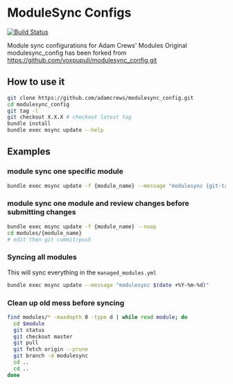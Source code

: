 # ModuleSync Configs

[![Build Status](https://travis-ci.org/adamcrews/modulesync_config.svg?branch=master)](https://travis-ci.org/adamcrews/modulesync_config)

Module sync configurations for Adam Crews' Modules
Original modulesync_config has been forked from https://github.com/voxpupuli/modulesync_config.git

## How to use it

```bash
git clone https://github.com/adamcrews/modulesync_config.git
cd modulesync_config
git tag -l
git checkout X.X.X # checkout latest tag
bundle install
bundle exec msync update --help
```

## Examples

### module sync one specific module

```bash
bundle exec msync update -f {module_name} --message "modulesync {git-tag}"
```

### module sync one module and review changes before submitting changes

```bash
bundle exec msync update -f {module_name} --noop
cd modules/{module_name}
# edit then git commit/push
```

### Syncing all modules

This will sync everything in the `managed_modules.yml`

```bash
bundle exec msync update --message "modulesync $(date +%Y-%m-%d)"
```

### Clean up old mess before syncing

```bash
find modules/* -maxdepth 0 -type d | while read module; do
  cd $module
  git status
  git checkout master
  git pull
  git fetch origin --prune
  git branch -d modulesync
  cd ..
  cd ..
done
```
